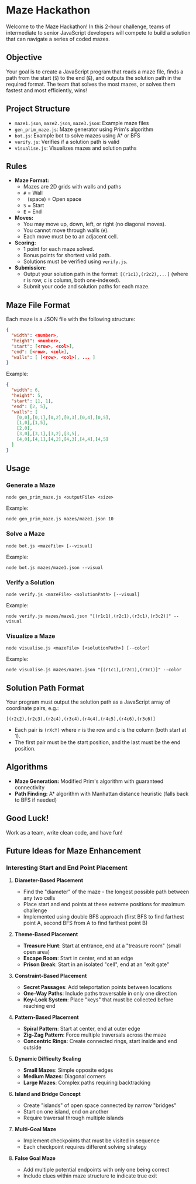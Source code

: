 
# Maze Hackathon

Welcome to the Maze Hackathon! In this 2-hour challenge, teams of intermediate to senior JavaScript developers will compete to build a solution that can navigate a series of coded mazes.

## Objective

Your goal is to create a JavaScript program that reads a maze file, finds a path from the start (`S`) to the end (`E`), and outputs the solution path in the required format. The team that solves the most mazes, or solves them fastest and most efficiently, wins!

## Project Structure

- `maze1.json`, `maze2.json`, `maze3.json`: Example maze files
- `gen_prim_maze.js`: Maze generator using Prim's algorithm
- `bot.js`: Example bot to solve mazes using A* or BFS
- `verify.js`: Verifies if a solution path is valid
- `visualise.js`: Visualizes mazes and solution paths

## Rules

- **Maze Format:**
  - Mazes are 2D grids with walls and paths
  - `#` = Wall
  - ` ` (space) = Open space
  - `S` = Start
  - `E` = End
- **Moves:**
  - You may move up, down, left, or right (no diagonal moves).
  - You cannot move through walls (`#`).
  - Each move must be to an adjacent cell.
- **Scoring:**
  - 1 point for each maze solved.
  - Bonus points for shortest valid path.
  - Solutions must be verified using `verify.js`.
- **Submission:**
  - Output your solution path in the format: `[(r1c1),(r2c2),...]` (where r is row, c is column, both one-indexed).
  - Submit your code and solution paths for each maze.

## Maze File Format

Each maze is a JSON file with the following structure:

```json
{
  "width": <number>,
  "height": <number>,
  "start": [<row>, <col>],
  "end": [<row>, <col>],
  "walls": [ [<row>, <col>], ... ]
}
```

Example:
```json
{
  "width": 6,
  "height": 5,
  "start": [1, 1],
  "end": [2, 5],
  "walls": [
    [0,0],[0,1],[0,2],[0,3],[0,4],[0,5],
    [1,0],[1,5],
    [2,0],
    [3,0],[3,1],[3,2],[3,5],
    [4,0],[4,1],[4,2],[4,3],[4,4],[4,5]
  ]
}
```

## Usage

### Generate a Maze

```
node gen_prim_maze.js <outputFile> <size>
```

Example:
```
node gen_prim_maze.js mazes/maze1.json 10
```

### Solve a Maze

```
node bot.js <mazeFile> [--visual]
```

Example:
```
node bot.js mazes/maze1.json --visual
```

### Verify a Solution

```
node verify.js <mazeFile> <solutionPath> [--visual]
```

Example:
```
node verify.js mazes/maze1.json "[(r1c1),(r2c1),(r3c1),(r3c2)]" --visual
```

### Visualize a Maze

```
node visualise.js <mazeFile> [<solutionPath>] [--color]
```

Example:
```
node visualise.js mazes/maze1.json "[(r1c1),(r2c1),(r3c1)]" --color
```

## Solution Path Format

Your program must output the solution path as a JavaScript array of coordinate pairs, e.g.:

```
[(r2c2),(r2c3),(r2c4),(r3c4),(r4c4),(r4c5),(r4c6),(r3c6)]
```

- Each pair is `(rXcY)` where `r` is the row and `c` is the column (both start at 1).
- The first pair must be the start position, and the last must be the end position.

## Algorithms

- **Maze Generation:** Modified Prim's algorithm with guaranteed connectivity
- **Path Finding:** A* algorithm with Manhattan distance heuristic (falls back to BFS if needed)

## Good Luck!

Work as a team, write clean code, and have fun!

## Future Ideas for Maze Enhancement

### Interesting Start and End Point Placement

1. **Diameter-Based Placement**
   - Find the "diameter" of the maze - the longest possible path between any two cells
   - Place start and end points at these extreme positions for maximum challenge
   - Implemented using double BFS approach (first BFS to find farthest point A, second BFS from A to find farthest point B)

2. **Theme-Based Placement**
   - **Treasure Hunt**: Start at entrance, end at a "treasure room" (small open area)
   - **Escape Room**: Start in center, end at an edge
   - **Prison Break**: Start in an isolated "cell", end at an "exit gate"

3. **Constraint-Based Placement**
   - **Secret Passages**: Add teleportation points between locations
   - **One-Way Paths**: Include paths traversable in only one direction
   - **Key-Lock System**: Place "keys" that must be collected before reaching end

4. **Pattern-Based Placement**
   - **Spiral Pattern**: Start at center, end at outer edge
   - **Zig-Zag Pattern**: Force multiple traversals across the maze
   - **Concentric Rings**: Create connected rings, start inside and end outside

5. **Dynamic Difficulty Scaling**
   - **Small Mazes**: Simple opposite edges
   - **Medium Mazes**: Diagonal corners
   - **Large Mazes**: Complex paths requiring backtracking

6. **Island and Bridge Concept**
   - Create "islands" of open space connected by narrow "bridges"
   - Start on one island, end on another
   - Require traversal through multiple islands

7. **Multi-Goal Maze**
   - Implement checkpoints that must be visited in sequence
   - Each checkpoint requires different solving strategy

8. **False Goal Maze**
   - Add multiple potential endpoints with only one being correct
   - Include clues within maze structure to indicate true exit
